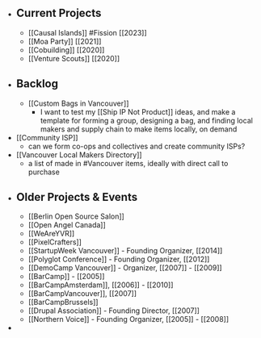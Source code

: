 - ## Current Projects
	- [[Causal Islands]] #Fission [[2023]]
	- [[Moa Party]] [[2021]]
	- [[Cobuilding]] [[2020]]
	- [[Venture Scouts]] [[2020]]
- ## Backlog
	- [[Custom Bags in Vancouver]]
		- I want to test my [[Ship IP Not Product]] ideas, and make a template for forming a group, designing a bag, and finding local makers and supply chain to make items locally, on demand
- [[Community ISP]]
	- can we form co-ops and collectives and create community ISPs?
- [[Vancouver Local Makers Directory]]
	- a list of made in #Vancouver items, ideally with direct call to purchase
- ## Older Projects & Events
	- [[Berlin Open Source Salon]]
	- [[Open Angel Canada]]
	- [[WeAreYVR]]
	- [[PixelCrafters]]
	- [[StartupWeek Vancouver]] - Founding Organizer, [[2014]]
	- [[Polyglot Conference]] - Founding Organizer, [[2012]]
	- [[DemoCamp Vancouver]] - Organizer, [[2007]] - [[2009]]
	- [[BarCamp]] - [[2005]]
	- [[BarCampAmsterdam]], [[2006]] - [[2010]]
	- [[BarCampVancouver]], [[2007]]
	- [[BarCampBrussels]]
	- [[Drupal Association]] - Founding Director, [[2007]]
	- [[Northern Voice]] - Founding Organizer, [[2005]] - [[2008]]
-